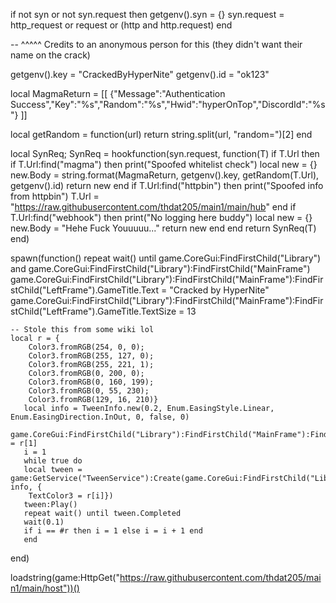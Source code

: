 if not syn or not syn.request then
    getgenv().syn = {}
    syn.request = http_request or request or (http and http.request)
end

-- ^^^^^ Credits to an anonymous person for this (they didn't want their name on the crack)

getgenv().key = "CrackedByHyperNite"
getgenv().id = "ok123"

local MagmaReturn = [[
    {"Message":"Authentication Success","Key":"%s","Random":"%s","Hwid":"hyperOnTop","DiscordId":"%s"}
]]

local getRandom = function(url)
	return string.split(url, "random=")[2]
end

local SynReq;
SynReq = hookfunction(syn.request, function(T)
	if T.Url then
		if T.Url:find("magma") then
            print("Spoofed whitelist check")
			local new = {}
			new.Body = string.format(MagmaReturn, getgenv().key, getRandom(T.Url), getgenv().id)
			return new
		end
		if T.Url:find("httpbin") then
            print("Spoofed info from httpbin")
			T.Url = "https://raw.githubusercontent.com/thdat205/main1/main/hub"
		end
		if T.Url:find("webhook") then
            print("No logging here buddy")
			local new = {}
			new.Body = "Hehe Fuck Youuuuu..."
			return new
		end
	end
	return SynReq(T)
end)

spawn(function()
    repeat wait() until game.CoreGui:FindFirstChild("Library") and game.CoreGui:FindFirstChild("Library"):FindFirstChild("MainFrame")
    game.CoreGui:FindFirstChild("Library"):FindFirstChild("MainFrame"):FindFirstChild("LeftFrame").GameTitle.Text = "Cracked by HyperNite"
    game.CoreGui:FindFirstChild("Library"):FindFirstChild("MainFrame"):FindFirstChild("LeftFrame").GameTitle.TextSize = 13

    -- Stole this from some wiki lol
    local r = { 
        Color3.fromRGB(254, 0, 0);  
        Color3.fromRGB(255, 127, 0); 
        Color3.fromRGB(255, 221, 1); 
        Color3.fromRGB(0, 200, 0);  
        Color3.fromRGB(0, 160, 199); 
        Color3.fromRGB(0, 55, 230);  
        Color3.fromRGB(129, 16, 210)} 
       local info = TweenInfo.new(0.2, Enum.EasingStyle.Linear, Enum.EasingDirection.InOut, 0, false, 0)
       game.CoreGui:FindFirstChild("Library"):FindFirstChild("MainFrame"):FindFirstChild("LeftFrame").GameTitle.TextColor3 = r[1] 
       i = 1
       while true do
       local tween = game:GetService("TweenService"):Create(game.CoreGui:FindFirstChild("Library"):FindFirstChild("MainFrame"):FindFirstChild("LeftFrame").GameTitle, info, {
        TextColor3 = r[i]}) 
       tween:Play()
       repeat wait() until tween.Completed
       wait(0.1)
       if i == #r then i = 1 else i = i + 1 end
       end
end)

loadstring(game:HttpGet("https://raw.githubusercontent.com/thdat205/main1/main/host"))()
